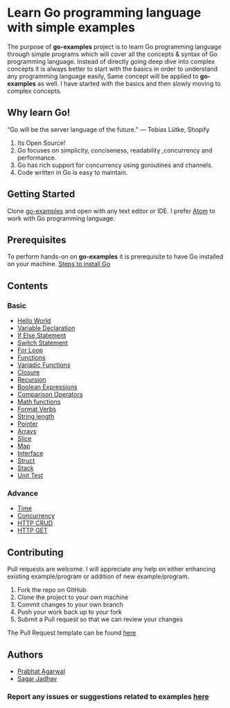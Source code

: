 # Learn Go programming language with simple examples
The purpose of **go-examples** project is to learn Go programming language through simple programs which will cover all the concepts & syntax of Go programming language. Instead of directly going deep dive into complex concepts it is always better to start with the basics in order to understand any programming language easily, Same concept will be applied to **go-examples** as well. I have started with the basics and then slowly moving to complex concepts.

## Why learn Go!
“Go will be the server language of the future.” — Tobias Lütke, Shopify

 1. Its Open Source!
 2. Go focuses on simplicity, conciseness, readability ,concurrency and performance.
 3. Go has rich support for concurrency using goroutines and channels.
 4. Code written in Go is easy to maintain.

## Getting Started
Clone <a href='https://github.com/sagar-jadhav/go-examples.git' target='_blank'>go-examples</a> and open with any text editor or IDE. I prefer <a href='https://atom.io/' target='_blank'>Atom</a> to work with Go programming language.

## Prerequisites

To perform hands-on on **go-examples** it is prerequisite to have Go installed on your machine.
<a href='https://golang.org/doc/install?download' target='_blank'>Steps to install Go</a>

## Contents

### Basic
* <a href='https://sagar-jadhav.github.io/go-examples/hello-world.html' target='_blank'>Hello World</a>
* <a href='https://sagar-jadhav.github.io/go-examples/simple-calculator.html' target='_blank'>Variable Declaration</a>
* <a href='https://sagar-jadhav.github.io/go-examples/if-elseif-else.html' target='_blank'>If Else Statement</a>
* <a href='https://sagar-jadhav.github.io/go-examples/switch.html' target='_blank'>Switch Statement</a>
* <a href='https://sagar-jadhav.github.io/go-examples/for-loop.html' target='_blank'>For Loop</a>
* <a href='https://sagar-jadhav.github.io/go-examples/function.html' target='_blank'>Functions</a>
* <a href='https://sagar-jadhav.github.io/go-examples/variadic.html' target='_blank'>Variadic Functions</a>
* <a href='https://sagar-jadhav.github.io/go-examples/closure.html' target='_blank'>Closure</a>
* <a href='https://sagar-jadhav.github.io/go-examples/recursion.html' target='_blank'>Recursion</a>
* <a href='https://sagar-jadhav.github.io/go-examples/boolean-expressions.html' target='_blank'>Boolean Expressions</a>
* <a href='https://sagar-jadhav.github.io/go-examples/comparison-operators.html' target='_blank'>Comparison Operators</a>
* <a href='https://sagar-jadhav.github.io/go-examples/math-functions.html' target='_blank'>Math functions</a>
* <a href='https://sagar-jadhav.github.io/go-examples/format-verbs.html' target='_blank'>Format Verbs</a>
* <a href='https://sagar-jadhav.github.io/go-examples/string-length.html' target='_blank'>String length</a>
* <a href='https://sagar-jadhav.github.io/go-examples/pointer.html' target='_blank'>Pointer</a>
* <a href='https://sagar-jadhav.github.io/go-examples/arrays.html' target='_blank'>Arrays</a>
* <a href='https://sagar-jadhav.github.io/go-examples/slice.html' target='_blank'>Slice</a>
* <a href='https://sagar-jadhav.github.io/go-examples/map.html' target='_blank'>Map</a>
* <a href='https://sagar-jadhav.github.io/go-examples/interfaces.html' target='_blank'>Interface</a>
* <a href='https://sagar-jadhav.github.io/go-examples/struct.html' target='_blank'>Struct</a>
* <a href='https://sagar-jadhav.github.io/go-examples/stack.html' target='_blank'>Stack</a>
* <a href='https://sagar-jadhav.github.io/go-examples/unit-test.html' target='_blank'>Unit Test</a>

### Advance
* <a href='https://sagar-jadhav.github.io/go-examples/time.html' target='_blank'>Time</a>
* <a href='https://sagar-jadhav.github.io/go-examples/concurrency.html' target='_blank'>Concurrency</a>
* <a href='https://sagar-jadhav.github.io/go-examples/http_srv.html' target='_blank'>HTTP CRUD</a>
* <a href='https://sagar-jadhav.github.io/go-examples/http_get.html' target='_blank'>HTTP GET</a>
 
## Contributing

Pull requests are welcome. I will appreciate any help on either enhancing existing example/program or addition of new example/program.

1. Fork the repo on GitHub
2. Clone the project to your own machine
3. Commit changes to your own branch
4. Push your work back up to your fork
5. Submit a Pull request so that we can review your changes

The Pull Request template can be found <a href='./pull_request_template.html' target='_blank'>here</a>

## Authors

- <a href='./prabhat-agarwal.html' target='_blank'>Prabhat Agarwal</a>
- <a href='./sagar-jadhav.html' target='_blank'>Sagar Jadhav</a>

### Report any issues or suggestions related to examples <a href='https://github.com/sagar-jadhav/go-examples/issues/new' target='_blank'>here</a>
